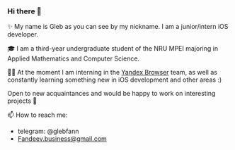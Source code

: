 ### Hi there 👋

✨ My name is Gleb as you can see by my nickname. I am a junior/intern iOS developer.

🎓 I am a third-year undergraduate student of the NRU MPEI majoring in Applied Mathematics and Computer Science.

🧑‍💻 At the moment I am interning in the [Yandex Browser](https://apps.apple.com/ru/app/yandex-browser/id483693909?l=en) team, as well as constantly learning something new in iOS development and other areas :)

Open to new acquaintances and would be happy to work on interesting projects 🙂

📫 How to reach me:
* telegram: @glebfann
* Fandeev.business@gmail.com

<!--
**gleb032/gleb032** is a ✨ _special_ ✨ repository because its `README.md` (this file) appears on your GitHub profile.

Here are some ideas to get you started:

- 🔭 I’m currently working on ...
- 🌱 I’m currently learning ...
- 👯 I’m looking to collaborate on ...
- 🤔 I’m looking for help with ...
- 💬 Ask me about ...
- 📫 How to reach me: ...
- 😄 Pronouns: ...
- ⚡ Fun fact: ...
-->
